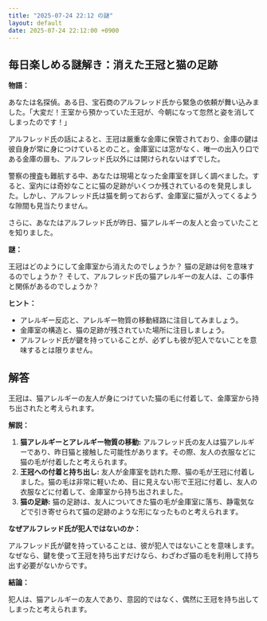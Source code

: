```yaml
---
title: "2025-07-24 22:12 の謎"
layout: default
date: 2025-07-24 22:12:00 +0900
---
```

## 毎日楽しめる謎解き：消えた王冠と猫の足跡

**物語：**

あなたは名探偵。ある日、宝石商のアルフレッド氏から緊急の依頼が舞い込みました。「大変だ！王室から預かっていた王冠が、今朝になって忽然と姿を消してしまったのです！」

アルフレッド氏の話によると、王冠は厳重な金庫に保管されており、金庫の鍵は彼自身が常に身につけているとのこと。金庫室には窓がなく、唯一の出入り口である金庫の扉も、アルフレッド氏以外には開けられないはずでした。

警察の捜査も難航する中、あなたは現場となった金庫室を詳しく調べました。すると、室内には奇妙なことに猫の足跡がいくつか残されているのを発見しました。しかし、アルフレッド氏は猫を飼っておらず、金庫室に猫が入ってくるような隙間も見当たりません。

さらに、あなたはアルフレッド氏が昨日、猫アレルギーの友人と会っていたことを知りました。

**謎：**

王冠はどのようにして金庫室から消えたのでしょうか？ 猫の足跡は何を意味するのでしょうか？ そして、アルフレッド氏の猫アレルギーの友人は、この事件と関係があるのでしょうか？

**ヒント：**

*   アレルギー反応と、アレルギー物質の移動経路に注目してみましょう。
*   金庫室の構造と、猫の足跡が残されていた場所に注目しましょう。
*   アルフレッド氏が鍵を持っていることが、必ずしも彼が犯人でないことを意味するとは限りません。

## 解答

王冠は、猫アレルギーの友人が身につけていた猫の毛に付着して、金庫室から持ち出されたと考えられます。

**解説：**

1.  **猫アレルギーとアレルギー物質の移動:** アルフレッド氏の友人は猫アレルギーであり、昨日猫と接触した可能性があります。その際、友人の衣服などに猫の毛が付着したと考えられます。
2.  **王冠への付着と持ち出し:** 友人が金庫室を訪れた際、猫の毛が王冠に付着しました。猫の毛は非常に軽いため、目に見えない形で王冠に付着し、友人の衣服などに付着して、金庫室から持ち出されました。
3.  **猫の足跡:** 猫の足跡は、友人についてきた猫の毛が金庫室に落ち、静電気などで引き寄せられて猫の足跡のような形になったものと考えられます。

**なぜアルフレッド氏が犯人ではないのか：**

アルフレッド氏が鍵を持っていることは、彼が犯人ではないことを意味します。なぜなら、鍵を使って王冠を持ち出すだけなら、わざわざ猫の毛を利用して持ち出す必要がないからです。

**結論：**

犯人は、猫アレルギーの友人であり、意図的ではなく、偶然に王冠を持ち出してしまったと考えられます。
